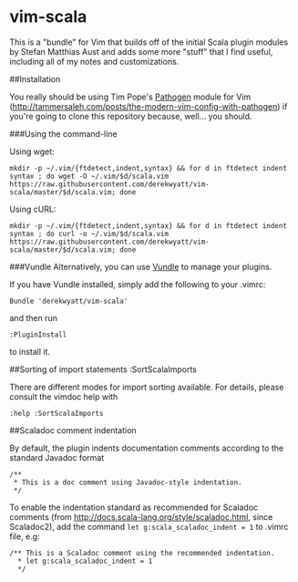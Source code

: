 vim-scala
=========

This is a "bundle" for Vim that builds off of the initial Scala plugin modules
by Stefan Matthias Aust and adds some more "stuff" that I find useful, including
all of my notes and customizations.

##Installation

You really should be using Tim Pope's [Pathogen](https://github.com/tpope/vim-pathogen) module for Vim (http://tammersaleh.com/posts/the-modern-vim-config-with-pathogen) if you're going to clone this repository because, well... you should.

###Using the command-line

Using wget:

```mkdir -p ~/.vim/{ftdetect,indent,syntax} && for d in ftdetect indent syntax ; do wget -O ~/.vim/$d/scala.vim https://raw.githubusercontent.com/derekwyatt/vim-scala/master/$d/scala.vim; done```

Using cURL:

```mkdir -p ~/.vim/{ftdetect,indent,syntax} && for d in ftdetect indent syntax ; do curl -o ~/.vim/$d/scala.vim https://raw.githubusercontent.com/derekwyatt/vim-scala/master/$d/scala.vim; done```

###Vundle
Alternatively, you can use [Vundle](https://github.com/gmarik/vundle) to
manage your plugins.

If you have Vundle installed, simply add the following to your .vimrc:

```vim
Bundle 'derekwyatt/vim-scala'
```

and then run

```vim
:PluginInstall
```

to install it.

##Sorting of import statements
    :SortScalaImports

There are different modes for import sorting available. For details, please
consult the vimdoc help with

    :help :SortScalaImports

##Scaladoc comment indentation

By default, the plugin indents documentation comments according to the standard
Javadoc format

    /**
     * This is a doc comment using Javadoc-style indentation.
     */

To enable the indentation standard as recommended for Scaladoc comments (from
http://docs.scala-lang.org/style/scaladoc.html, since Scaladoc2), add the
command ``let g:scala_scaladoc_indent = 1`` to .vimrc file, e.g:

    /** This is a Scaladoc comment using the recommended indentation.
      * let g:scala_scaladoc_indent = 1
      */

